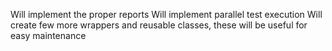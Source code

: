 Will implement the proper reports
Will implement parallel test execution
Will create few more wrappers and reusable classes, these will be useful for easy maintenance